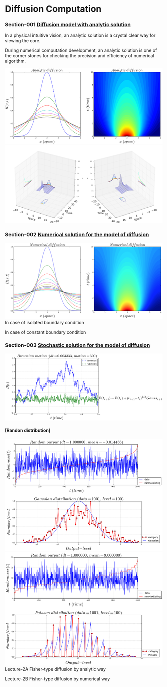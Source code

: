 # Diffusion Computation
### Section-001  [Diffusion model with analytic solution](http://nbviewer.ipython.org/github/alvason/diffusion-computation/blob/master/diffusion-analytic.ipynb)

In a physical intuitive vision, an analytic solution is a crystal clear way for viewing the core. 
   
During numerical computation development, an analytic solution is one of the corner stones for checking the precision and efficiency of numerical algorithm.

![alt tag](https://github.com/alvason/diffusion-computation/blob/master/figure/analyticalD.png)
![alt tag](https://github.com/alvason/diffusion-computation/blob/master/figure/diffusion3D.png)
### Section-002  [Numerical solution for the model of diffusion](http://nbviewer.ipython.org/github/alvason/diffusion-computation/blob/master/diffusion-numerical.ipynb)

![alt tag](https://github.com/alvason/diffusion-computation/blob/master/figure/numericalD.png)
In case of isolated boundary condition

In case of constant boundary condition

### Section-003  [Stochastic solution for the model of diffusion](http://nbviewer.ipython.org/github/alvason/diffusion-computation/blob/master/diffusion-stochastic.ipynb)
![alt tag](https://github.com/alvason/diffusion-computation/blob/master/figure/stochasticD.png)
#### [Randon distribution]
![alt tag](https://github.com/alvason/diffusion-computation/blob/master/stochasticD/figure/gaussian-distribution.png)
![alt tag](https://github.com/alvason/diffusion-computation/blob/master/stochasticD/figure/poisson-distribution.png)
Lecture-2A  Fisher-type diffusion by analytic way

Lecture-2B  Fisher-type diffusion by numerical way
